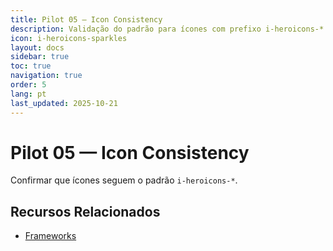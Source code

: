 ```yaml
---
title: Pilot 05 — Icon Consistency
description: Validação do padrão para ícones com prefixo i-heroicons-*
icon: i-heroicons-sparkles
layout: docs
sidebar: true
toc: true
navigation: true
order: 5
lang: pt
last_updated: 2025-10-21
---
```

# Pilot 05 — Icon Consistency

Confirmar que ícones seguem o padrão `i-heroicons-*`.

## Recursos Relacionados
- [Frameworks](../../frameworks)